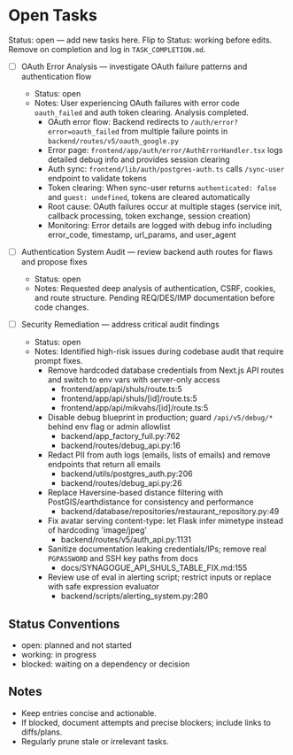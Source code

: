 # Open Tasks

Status: open — add new tasks here. Flip to Status: working before edits. Remove on completion and log in `TASK_COMPLETION.md`.

* [ ] OAuth Error Analysis — investigate OAuth failure patterns and authentication flow

  * Status: open
  * Notes: User experiencing OAuth failures with error code `oauth_failed` and auth token clearing. Analysis completed.
    - OAuth error flow: Backend redirects to `/auth/error?error=oauth_failed` from multiple failure points in `backend/routes/v5/oauth_google.py`
    - Error page: `frontend/app/auth/error/AuthErrorHandler.tsx` logs detailed debug info and provides session clearing
    - Auth sync: `frontend/lib/auth/postgres-auth.ts` calls `/sync-user` endpoint to validate tokens
    - Token clearing: When sync-user returns `authenticated: false` and `guest: undefined`, tokens are cleared automatically
    - Root cause: OAuth failures occur at multiple stages (service init, callback processing, token exchange, session creation)
    - Monitoring: Error details are logged with debug info including error_code, timestamp, url_params, and user_agent

* [ ] Authentication System Audit — review backend auth routes for flaws and propose fixes

  * Status: open
  * Notes: Requested deep analysis of authentication, CSRF, cookies, and route structure. Pending REQ/DES/IMP documentation before code changes.

* [ ] Security Remediation — address critical audit findings

  * Status: open
  * Notes: Identified high-risk issues during codebase audit that require prompt fixes.
    - Remove hardcoded database credentials from Next.js API routes and switch to env vars with server-only access
      - frontend/app/api/shuls/route.ts:5
      - frontend/app/api/shuls/[id]/route.ts:5
      - frontend/app/api/mikvahs/[id]/route.ts:5
    - Disable debug blueprint in production; guard `/api/v5/debug/*` behind env flag or admin allowlist
      - backend/app_factory_full.py:762
      - backend/routes/debug_api.py:16
    - Redact PII from auth logs (emails, lists of emails) and remove endpoints that return all emails
      - backend/utils/postgres_auth.py:206
      - backend/routes/debug_api.py:26
    - Replace Haversine-based distance filtering with PostGIS/earthdistance for consistency and performance
      - backend/database/repositories/restaurant_repository.py:49
    - Fix avatar serving content-type: let Flask infer mimetype instead of hardcoding 'image/jpeg'
      - backend/routes/v5/auth_api.py:1131
    - Sanitize documentation leaking credentials/IPs; remove real `PGPASSWORD` and SSH key paths from docs
      - docs/SYNAGOGUE_API_SHULS_TABLE_FIX.md:155
    - Review use of eval in alerting script; restrict inputs or replace with safe expression evaluator
      - backend/scripts/alerting_system.py:280



## Status Conventions
- open: planned and not started
- working: in progress
- blocked: waiting on a dependency or decision

## Notes
- Keep entries concise and actionable.
- If blocked, document attempts and precise blockers; include links to diffs/plans.
- Regularly prune stale or irrelevant tasks.
